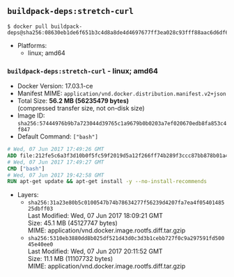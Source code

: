 ## `buildpack-deps:stretch-curl`

```console
$ docker pull buildpack-deps@sha256:08630eb1de6f651b3c4d8a8de4d4697677ff3ea028c93fff88aac6d6df602a86
```

-	Platforms:
	-	linux; amd64

### `buildpack-deps:stretch-curl` - linux; amd64

-	Docker Version: 17.03.1-ce
-	Manifest MIME: `application/vnd.docker.distribution.manifest.v2+json`
-	Total Size: **56.2 MB (56235479 bytes)**  
	(compressed transfer size, not on-disk size)
-	Image ID: `sha256:57444976b9b7a723044d39765c1a9679b0b0203a7ef020670edb8fa853c4f847`
-	Default Command: `["bash"]`

```dockerfile
# Wed, 07 Jun 2017 17:49:26 GMT
ADD file:212fe5c6a3f3d10b0f5fc59f2019d5a12f266ff74b289f3ccc87bb878b01a437 in / 
# Wed, 07 Jun 2017 17:49:27 GMT
CMD ["bash"]
# Wed, 07 Jun 2017 19:42:58 GMT
RUN apt-get update && apt-get install -y --no-install-recommends 		ca-certificates 		curl 		wget 	&& rm -rf /var/lib/apt/lists/*
```

-	Layers:
	-	`sha256:31a23e80b5c0100547b74b78634277f56239d4207fa7ea4f0540148525dbff03`  
		Last Modified: Wed, 07 Jun 2017 18:09:21 GMT  
		Size: 45.1 MB (45127747 bytes)  
		MIME: application/vnd.docker.image.rootfs.diff.tar.gzip
	-	`sha256:5310eb3880dd8b025df521d43d0c3d3b1cebb727f0c9a297591fd50045e40ee0`  
		Last Modified: Wed, 07 Jun 2017 20:11:52 GMT  
		Size: 11.1 MB (11107732 bytes)  
		MIME: application/vnd.docker.image.rootfs.diff.tar.gzip
